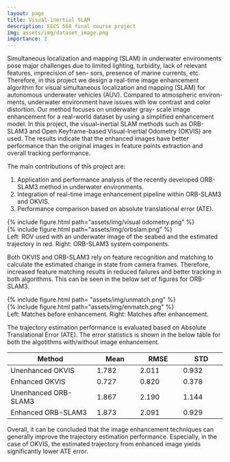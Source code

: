 ```yaml
---
layout: page
title: Visual-inertial SLAM
description: EECS 568 final course project
img: assets/img/dataset_image.png
importance: 2
---
```


Simultaneous localization and mapping (SLAM) in
underwater environments pose major challenges due to limited
lighting, turbidity, lack of relevant features, imprecision of sen-
sors, presence of marine currents, etc. Therefore, in this project
we design a real-time image enhancement algorithm for visual
simultaneous localization and mapping (SLAM) for autonomous
underwater vehicles (AUV). Compared to atmospheric environ-
ments, underwater environment have issues with low contrast
and color distortion. Our method focuses on underwater gray-
scale image enhancement for a real-world dataset by using a
simplified enhancement model. In this project, the visual-inertial
SLAM methods such as ORB-SLAM3 and Open Keyframe-based
Visual-Inertial Odometry (OKVIS) are used. The results indicate
that the enhanced images have better performance than the
original images in feature points extraction and overall tracking
performance.


The main contributions of this project are: 
1. Application and performance analysis of the recently developed ORB-SLAM3 method in underwater environments.
2. Integration of real-time image enhancement pipeline within ORB-SLAM3 and OKVIS. 
3. Performance comparison based on absolute translational error (ATE).  


<div class="row">
    <div class="col-sm mt-3 mt-md-0">
        {% include figure.html path="assets/img/visual odometry.png" %}
    </div>
    <div class="col-sm mt-3 mt-md-0">
        {% include figure.html path="assets/img/orbslam.png" %}
    </div>
</div>
<div class="caption">
   Left: ROV used with an underwater image of the seabed and the estimated trajectory in red. Right: ORB-SLAM3 system components.
</div>

Both OKVIS and ORB-SLAM3 rely on feature recognition and matching to calculate the estimated change in state from camera frames. 
Therefore, increased feature matching results in reduced failures and better tracking in both algorithms. This can be seen in the below set of figures for ORB-SLAM3. 

<div class="row">
    <div class="col-sm mt-3 mt-md-0">
        {% include figure.html path=
"assets/img/unmatch.png" %}
    </div>
    <div class="col-sm mt-3 mt-md-0">
        {% include figure.html path="assets/img/enmatch.png" %}
    </div>
</div>
<div class="caption">
   Left: Matches before enhancement. Right: Matches after enhancement.
</div>

The trajectory estimation performance is evaluated based on Absolute Translational Error (ATE). The error statistics is shown in the below table for both the algotithms with/without image enhancement.

<table>
<colgroup>
<col width="40%" />
<col width="20%" />
<col width="20%" />
<col width="20%" />
</colgroup>
<thead>
<tr class="header">
<th>Method</th>
<th>Mean</th>
<th>RMSE</th>
<th>STD</th>
</tr>
</thead>
<tbody>
<tr>
<td markdown="span">Unenhanced OKVIS</td>
<td markdown="span">1.782</td>
<td markdown="span">2.011</td>
<td markdown="span">0.932</td>
</tr>
<tr>
<td markdown="span">Enhanced OKVIS</td>
<td markdown="span">0.727</td>
<td markdown="span">0.820</td>
<td markdown="span">0.378</td>
</tr>
<tr>
<td markdown="span">Unenhanced ORB-SLAM3</td>
<td markdown="span">1.867</td>
<td markdown="span">2.190</td>
<td markdown="span">1.144</td>
</tr>
<tr>
<td markdown="span">Enhanced ORB-SLAM3</td>
<td markdown="span">1.873</td>
<td markdown="span">2.091</td>
<td markdown="span">0.929</td>
</tr>
</tbody>
</table>

Overall, it can be concluded that the image enhancement techniques can generally improve the trajectory estimation performance. Especially, in the case of 
OKVIS, the estimated trajectory from enhanced image yields significantly lower ATE error. 

